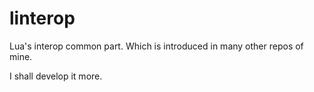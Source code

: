 # linterop
Lua's interop common part. Which is introduced in many other repos of mine. 

I shall develop it more. 
